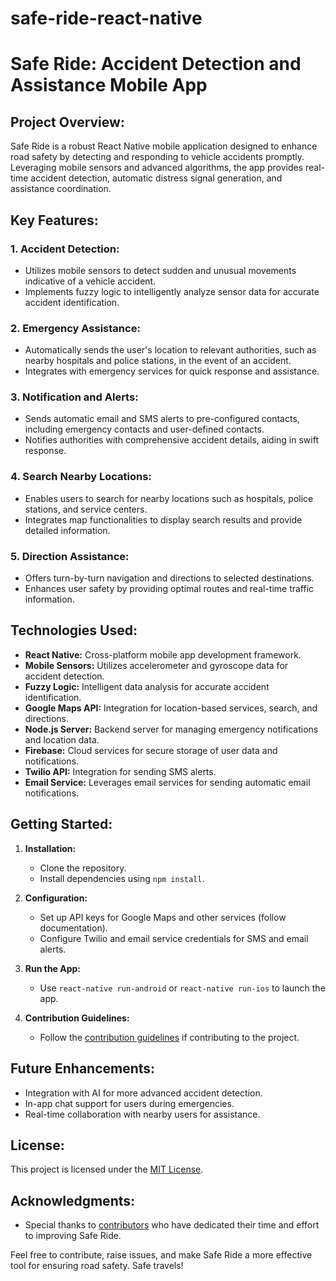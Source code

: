 # safe-ride-react-native
# Safe Ride: Accident Detection and Assistance Mobile App

## Project Overview:

Safe Ride is a robust React Native mobile application designed to enhance road safety by detecting and responding to vehicle accidents promptly. Leveraging mobile sensors and advanced algorithms, the app provides real-time accident detection, automatic distress signal generation, and assistance coordination.

## Key Features:

### 1. **Accident Detection:**
   - Utilizes mobile sensors to detect sudden and unusual movements indicative of a vehicle accident.
   - Implements fuzzy logic to intelligently analyze sensor data for accurate accident identification.

### 2. **Emergency Assistance:**
   - Automatically sends the user's location to relevant authorities, such as nearby hospitals and police stations, in the event of an accident.
   - Integrates with emergency services for quick response and assistance.

### 3. **Notification and Alerts:**
   - Sends automatic email and SMS alerts to pre-configured contacts, including emergency contacts and user-defined contacts.
   - Notifies authorities with comprehensive accident details, aiding in swift response.

### 4. **Search Nearby Locations:**
   - Enables users to search for nearby locations such as hospitals, police stations, and service centers.
   - Integrates map functionalities to display search results and provide detailed information.

### 5. **Direction Assistance:**
   - Offers turn-by-turn navigation and directions to selected destinations.
   - Enhances user safety by providing optimal routes and real-time traffic information.

## Technologies Used:

- **React Native:** Cross-platform mobile app development framework.
- **Mobile Sensors:** Utilizes accelerometer and gyroscope data for accident detection.
- **Fuzzy Logic:** Intelligent data analysis for accurate accident identification.
- **Google Maps API:** Integration for location-based services, search, and directions.
- **Node.js Server:** Backend server for managing emergency notifications and location data.
- **Firebase:** Cloud services for secure storage of user data and notifications.
- **Twilio API:** Integration for sending SMS alerts.
- **Email Service:** Leverages email services for sending automatic email notifications.

## Getting Started:

1. **Installation:**
   - Clone the repository.
   - Install dependencies using `npm install`.

2. **Configuration:**
   - Set up API keys for Google Maps and other services (follow documentation).
   - Configure Twilio and email service credentials for SMS and email alerts.

3. **Run the App:**
   - Use `react-native run-android` or `react-native run-ios` to launch the app.

4. **Contribution Guidelines:**
   - Follow the [contribution guidelines](CONTRIBUTING.md) if contributing to the project.

## Future Enhancements:

- Integration with AI for more advanced accident detection.
- In-app chat support for users during emergencies.
- Real-time collaboration with nearby users for assistance.

## License:

This project is licensed under the [MIT License](LICENSE).

## Acknowledgments:

- Special thanks to [contributors](CONTRIBUTORS.md) who have dedicated their time and effort to improving Safe Ride.

Feel free to contribute, raise issues, and make Safe Ride a more effective tool for ensuring road safety. Safe travels!
